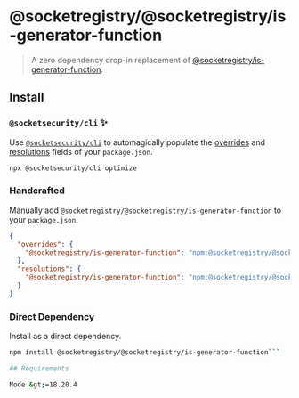 # @socketregistry/@socketregistry/is-generator-function

> A zero dependency drop-in replacement of
> [@socketregistry/is-generator-function](https://www.npmjs.com/package/@socketregistry/is-generator-function).

## Install

### `@socketsecurity/cli` :sparkles:

Use [`@socketsecurity/cli`](https://www.npmjs.com/package/@socketsecurity/cli)
to automagically populate the
[overrides](https://docs.npmjs.com/cli/v9/configuring-npm/package-json#overrides)
and [resolutions](https://yarnpkg.com/configuration/manifest#resolutions) fields
of your `package.json`.

```sh
npx @socketsecurity/cli optimize
```

### Handcrafted

Manually add `@socketregistry/@socketregistry/is-generator-function` to your
`package.json`.

```json
{
  "overrides": {
    "@socketregistry/is-generator-function": "npm:@socketregistry/@socketregistry/is-generator-function@^1"
  },
  "resolutions": {
    "@socketregistry/is-generator-function": "npm:@socketregistry/@socketregistry/is-generator-function@^1"
  }
}
```

### Direct Dependency

Install as a direct dependency.

````sh
npm install @socketregistry/@socketregistry/is-generator-function```

## Requirements

Node &gt;=18.20.4
````
